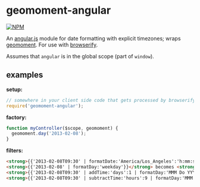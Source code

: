 # geomoment-angular

[![NPM](https://nodei.co/npm/geomoment-angular.png)](https://nodei.co/npm/geomoment-angular/)

An [angular.js](http://angularjs.org/) module for date formatting with explicit timezones; wraps [geomoment](https://github.com/goodeggs/geomoment).
For use with [browserify](https://github.com/substack/node-browserify).

Assumes that `angular` is in the global scope (part of `window`).

## examples

**setup:**
```javascript
// somewhere in your client side code that gets processed by browserify:
require('geomoment-angular');
```

**factory:**
```javascript
function myController($scope, geomoment) {
  geomoment.day('2013-02-08');
}
```

**filters:**
```html
<strong>{{'2013-02-08T09:30' | formatDate:'America/Los_Angeles':'h:mm:ssa'}}</strong> becomes <strong>9:30:00am</strong>
<strong>{{'2013-02-08' | formatDay:'weekday'}}</strong> becomes <strong>Friday</strong>
<strong>{{'2013-02-08T09:30' | addTime:'days':1 | formatDay:'MMM Do YYYY h:mma'}}</strong> becomes <strong>Feb 9th 2013 9:30am</strong>
<strong>{{'2013-02-08T09:30' | subtractTime:'hours':9 | formatDay:'MMM Do YYYY h:mma'}}</strong> becomes <strong>Feb 8th 2013 12:30am</strong>
```
